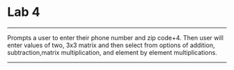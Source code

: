 # Lab 4
*********
Prompts a user to enter their phone number and zip code+4.
Then user will enter values of two, 3x3 matrix and then select from options
of addition, subtraction,matrix multiplication,
and element by element multiplications.
*********
